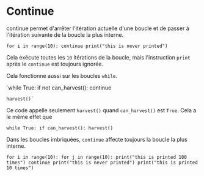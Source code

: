 # Continue
continue permet d'arrêter l'itération actuelle d'une boucle et de passer à l'itération suivante de la boucle la plus interne.

`for i in range(10):
	continue
    print("this is never printed")`

Cela exécute toutes les `10` itérations de la boucle, mais l'instruction `print` après le `continue` est toujours ignorée.

Cela fonctionne aussi sur les boucles `while`.

`while True:
	if not can_harvest():
		continue
    
    harvest()`

Ce code appelle seulement `harvest()` quand `can_harvest()` est `True`. 
Cela a le même effet que

`while True:
	if can_harvest():
		harvest()`

Dans les boucles imbriquées, `continue` affecte toujours la boucle la plus interne.

`for i in range(10):
	for j in range(10):
	    print("this is printed 100 times")
		continue
		print("this is never printed")
	print("this is printed 10 times")`